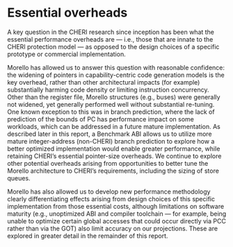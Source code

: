 # Essential overheads

A key question in the CHERI research since inception has been what the
essential performance overheads are &mdash; i.e., those that are innate to the
CHERI protection model &mdash; as opposed to the design choices of a specific
prototype or commercial implementation.

Morello has allowed us to answer this question with reasonable confidence:
the widening of pointers in capability-centric code generation models is the
key overhead, rather than other architectural impacts (for example)
substantially harming code density or limiting instruction concurrency.
Other than the register file, Morello structures (e.g., buses) were generally
not widened, yet generally performed well without substantial re-tuning.
One known exception to this was in branch prediction, where the lack of
prediction of the bounds of PC has performance impact on some workloads, which
can be addressed in a future mature implementation.
As described later in this report, a Benchmark ABI allows us to utilize more
mature integer-address (non-CHERI) branch prediction to explore how a better
optimized implementation would enable greater performance, while retaining
CHERI’s essential pointer-size overheads.
We continue to explore other potential overheads arising from opportunities to
better tune the Morello architecture to CHERI’s requirements, including the
sizing of store queues.

Morello has also allowed us to develop new performance methodology clearly
differentiating effects arising from design choices of this specific
implementation from those essential costs, although limitations on software
maturity (e.g., unoptimized ABI and compiler toolchain &mdash; for example,
being unable to optimize certain global accesses that could occur directly via
PCC rather than via the GOT) also limit accuracy on our projections.
These are explored in greater detail in the remainder of this report.
